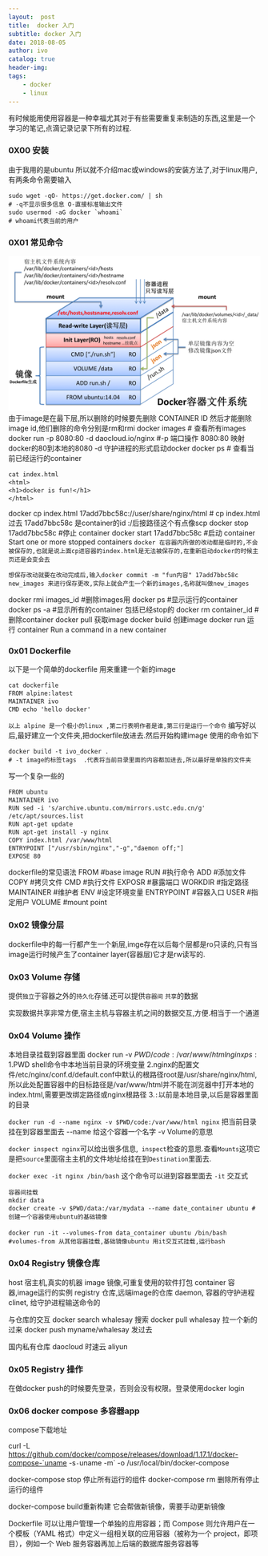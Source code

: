 ```yaml
---
layout:  post
title:  docker 入门
subtitle: docker 入门 
date: 2018-08-05
author: ivo
catalog: true
header-img:
tags:
    - docker 
    - linux
---
```

有时候能用使用容器是一种幸福尤其对于有些需要重复来制造的东西,这里是一个学习的笔记,点滴记录记录下所有的过程.

### 0X00 安装
由于我用的是ubuntu 所以就不介绍mac或windows的安装方法了,对于linux用户,有两条命令需要输入
```
sudo wget -qO- https://get.docker.com/ | sh
# -q不显示很多信息 O-直接标准输出文件
sudo usermod -aG docker `whoami`
# whoami代表当前的用户
```
### 0X01 常见命令

![docker__base](/img/docker_pic.png)
由于image是在最下层,所以删除的时候要先删除 CONTAINER ID 然后才能删除image id,他们删除的命令分别是rm和rmi
docker images  # 查看所有images
docker run -p 8080:80 -d daocloud.io/nginx  #-p 端口操作  8080:80  映射docker的80到本地的8080  -d 守护进程的形式启动docker
docker ps # 查看当前已经运行的container 

```
cat index.html
<html>
<h1>docker is fun!</h1>
</html>
```
docker cp index.html 17add7bbc58c://user/share/nginx/html  # cp index.html过去 17add7bbc58c 是container的id :/后接路径这个有点像scp
docker stop 17add7bbc58c #停止 container
docker start 17add7bbc58c #启动 container Start one or more stopped containers
`docker 在容器内所做的改动都是临时的,不会被保存的,也就是说上面cp进容器的index.html是无法被保存的,在重新启动docker的时候主页还是会变会去`

`想保存改动就要在改动完成后,输入docker commit -m "fun内容" 17add7bbc58c  new_images 来进行保存更改,实际上就会产生一个新的images,名称就叫做new_images` 

docker rmi images_id #删除images用
docker ps #显示运行的container
docker ps -a #显示所有的container 包括已经stop的
docker rm container_id #删除container
docker pull 获取image
docker build 创建image
docker run 运行 container Run a command in a new container
### 0x01 Dockerfile
以下是一个简单的dockerfile 用来重建一个新的image
```
cat dockerfile
FROM alpine:latest
MAINTAINER ivo
CMD echo 'hello docker'
```
`以上 alpine 是一个极小的linux ,第二行表明作者是谁,第三行是运行一个命令`
编写好以后,最好建立一个文件夹,把dockerfile放进去.然后开始构建image 使用的命令如下
```
docker build -t ivo_docker .
# -t image的标签tags  .代表将当前目录里面的内容都加进去,所以最好是单独的文件夹
```
写一个复杂一些的
```
FROM ubuntu
MAINTAINER ivo
RUN sed -i 's/archive.ubuntu.com/mirrors.ustc.edu.cn/g' /etc/apt/sources.list
RUN apt-get update
RUN apt-get install -y nginx 
COPY index.html /var/www/html
ENTRYPOINT ["/usr/sbin/nginx","-g","daemon off;"]
EXPOSE 80
```
dockerfile的常见语法
FROM #base image
RUN #执行命令
ADD #添加文件
COPY #拷贝文件
CMD #执行文件
EXPOSR #暴露端口
WORKDIR #指定路径
MAINTAINER #维护者
ENV #设定环境变量
ENTRYPOINT #容器入口
USER #指定用户
VOLUME #mount point

### 0x02 镜像分层
dockerfile中的每一行都产生一个新层,imge存在以后每个层都是ro只读的,只有当image运行时候产生了container layer(容器层)它才是rw读写的.

### 0x03 Volume 存储
提供`独立`于容器之外的`持久化`存储.还可以提供`容器间` `共享`的数据

实现数据共享非常方便,宿主主机与容器主机之间的数据交互,方便.相当于一个通道

### 0x04 Volume 操作
本地目录挂载到容器里面
docker run -v $PWD/code:/var/www/html nginx
ps:1.$PWD  shell命令中本地当前目录的环境变量
   2.nginx的配置文件/etc/nginx/conf.d/default.conf中默认的根路径root是/usr/share/nginx/html,所以此处配置容器中的目标路径是/var/www/html并不能在浏览器中打开本地的index.html,需要更改绑定路径或nginx根路径
   3.`:`以前是本地目录,以后是容器里面的目录

`docker run -d --name nginx -v $PWD/code:/var/www/html nginx` 把当前目录挂在到容器里面去
--name 给这个容器一个名字
-v Volume的意思

`docker inspect nginx`可以给出很多信息,` inspect`检查的意思.查看`Mounts`这项它是把`source`里面宿主主机的文件地址给挂在到`Destination`里面去.

`docker exec -it nginx /bin/bash` 这个命令可以进到容器里面去 `-it` 交互式

```
容器间挂载
mkdir data
docker create -v $PWD/data:/var/mydata --name date_container ubuntu #创建一个容器使用ubuntu的基础镜像

docker run -it --volumes-from data_container ubuntu /bin/bash #volumes-from 从其他容器挂载,基础镜像ubuntu 用it交互式挂载,运行bash
```
### 0x04 Registry 镜像仓库
host 宿主机,真实的机器
image 镜像,可重复使用的软件打包
container 容器,image运行的实例
registry 仓库,远端image的仓库
daemon, 容器的守护进程
clinet, 给守护进程输送命令的

与仓库的交互
docker search whalesay 搜索
docker pull whalesay 拉一个新的过来
docker push myname/whalesay 发过去

国内私有仓库
daocloud 时速云 aliyun

### 0x05 Registry 操作

在做docker push的时候要先登录，否则会没有权限。登录使用docker login
### 0x06 docker compose 多容器app

compose下载地址 

curl -L https://github.com/docker/compose/releases/download/1.17.1/docker-compose-`uname -s`-`uname -m` -o /usr/local/bin/docker-compose

docker-compose stop 停止所有运行的组件 
docker-compose rm  删除所有停止运行的组件

docker-compose build重新构建 它会帮做新镜像，需要手动更新镜像

Dockerfile 可以让用户管理一个单独的应用容器；而 Compose 则允许用户在一个模板（YAML 格式）中定义一组相关联的应用容器（被称为一个 project，即项目），例如一个 Web 服务容器再加上后端的数据库服务容器等
